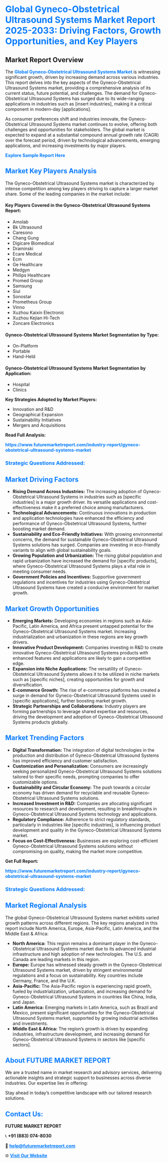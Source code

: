 <h1 style="color: #007BFF;">Global Gyneco-Obstetrical Ultrasound Systems Market Report 2025-2033: Driving Factors, Growth Opportunities, and Key Players</h1>

<section id="overview">
<h2>Market Report Overview</h2>
<p>The <a href="https://www.futuremarketreport.com/industry-report/gyneco-obstetrical-ultrasound-systems-market" style="color: #007BFF; text-decoration: none;"><strong>Global Gyneco-Obstetrical Ultrasound Systems Market</strong></a> is witnessing significant growth, driven by increasing demand across various industries. This report delves into the key aspects of the Gyneco-Obstetrical Ultrasound Systems market, providing a comprehensive analysis of its current status, future potential, and challenges. The demand for Gyneco-Obstetrical Ultrasound Systems has surged due to its wide-ranging applications in industries such as [insert industries], making it a critical component in modern-day [applications].</p>
<p>As consumer preferences shift and industries innovate, the Gyneco-Obstetrical Ultrasound Systems market continues to evolve, offering both challenges and opportunities for stakeholders. The global market is expected to expand at a substantial compound annual growth rate (CAGR) over the forecast period, driven by technological advancements, emerging applications, and increasing investments by major players.</p>
</section>

<section id="overview">
<p><a href="https://www.futuremarketreport.com/request-sample/reportId=55707" style="color: #007BFF; text-decoration: none;"><strong>Explore Sample Report Here</strong></a></p>
</section>

<section id="key-players">
<h2 style="color: #007BFF;">Market Key Players Analysis</h2>
<p>The Gyneco-Obstetrical Ultrasound Systems market is characterized by intense competition among key players striving to capture a larger market share. Some of the leading companies in the market include:</p>
<h4>Key Players Covered in the Gyneco-Obstetrical Ultrasound Systems Report:</h4>
<ul><li>Amolab</li><li>Bk Ultrasound</li><li>Caresono</li><li>Chang Gung</li><li>Digicare Biomedical</li><li>Draminski</li><li>Ecare Medical</li><li>Ecm</li><li>Ge Healthcare</li><li>Medgyn</li><li>Philips Healthcare</li><li>Promed Group</li><li>Samsung</li><li>Siui</li><li>Sonostar</li><li>Prometheus Group</li><li>Vinno</li><li>Xuzhou Kaixin Electronic</li><li>Xuzhou Kejian Hi-Tech</li><li>Zoncare Electronics</li></ul>
<h4>Gyneco-Obstetrical Ultrasound Systems Market Segmentation by Type:</h4>
<ul><li>On-Platform</li><li>Portable</li><li>Hand-Held</li></ul>

<h4>Gyneco-Obstetrical Ultrasound Systems Market Segmentation by Application:</h4>
<ul><li>Hospital</li><li>Clinics</li></ul>
<p><strong>Key Strategies Adopted by Market Players:</strong></p>
<ul>
<li>Innovation and R&D</li>
<li>Geographical Expansion</li>
<li>Sustainability Initiatives</li>
<li>Mergers and Acquisitions</li>
</ul>
</section>

<section>
<p><strong>Read Full Analysis: </strong></p><a href="https://www.futuremarketreport.com/industry-report/gyneco-obstetrical-ultrasound-systems-market" style="color: #007BFF; text-decoration: none;"><strong>https://www.futuremarketreport.com/industry-report/gyneco-obstetrical-ultrasound-systems-market</strong></a>
<h3 style="color: #007BFF;">Strategic Questions Addressed:</h3>
</section>

<section id="driving-factors">
<h2 style="color: #007BFF;">Market Driving Factors</h2>
<ul>
<li><strong>Rising Demand Across Industries:</strong> The increasing adoption of Gyneco-Obstetrical Ultrasound Systems in industries such as [specific industries] is a major growth driver. Its versatile applications and cost-effectiveness make it a preferred choice among manufacturers.</li>
<li><strong>Technological Advancements:</strong> Continuous innovations in production and application technologies have enhanced the efficiency and performance of Gyneco-Obstetrical Ultrasound Systems, further boosting market demand.</li>
<li><strong>Sustainability and Eco-Friendly Initiatives:</strong> With growing environmental concerns, the demand for sustainable Gyneco-Obstetrical Ultrasound Systems solutions has surged. Companies are investing in eco-friendly variants to align with global sustainability goals.</li>
<li><strong>Growing Population and Urbanization:</strong> The rising global population and rapid urbanization have increased the demand for [specific products], where Gyneco-Obstetrical Ultrasound Systems plays a vital role in meeting consumer needs.</li>
<li><strong>Government Policies and Incentives:</strong> Supportive government regulations and incentives for industries using Gyneco-Obstetrical Ultrasound Systems have created a conducive environment for market growth.</li>
</ul>
</section>

<section id="growth-opportunities">
<h2 style="color: #007BFF;">Market Growth Opportunities</h2>
<ul>
<li><strong>Emerging Markets:</strong> Developing economies in regions such as Asia-Pacific, Latin America, and Africa present untapped potential for the Gyneco-Obstetrical Ultrasound Systems market. Increasing industrialization and urbanization in these regions are key growth drivers.</li>
<li><strong>Innovative Product Development:</strong> Companies investing in R&D to create innovative Gyneco-Obstetrical Ultrasound Systems products with enhanced features and applications are likely to gain a competitive edge.</li>
<li><strong>Expansion into Niche Applications:</strong> The versatility of Gyneco-Obstetrical Ultrasound Systems allows it to be utilized in niche markets such as [specific niches], creating opportunities for growth and diversification.</li>
<li><strong>E-commerce Growth:</strong> The rise of e-commerce platforms has created a surge in demand for Gyneco-Obstetrical Ultrasound Systems used in [specific applications], further boosting market growth.</li>
<li><strong>Strategic Partnerships and Collaborations:</strong> Industry players are forming partnerships to leverage shared expertise and resources, driving the development and adoption of Gyneco-Obstetrical Ultrasound Systems products globally.</li>
</ul>
</section>

<section id="trending-factors">
<h2 style="color: #007BFF;">Market Trending Factors</h2>
<ul>
<li><strong>Digital Transformation:</strong> The integration of digital technologies in the production and distribution of Gyneco-Obstetrical Ultrasound Systems has improved efficiency and customer satisfaction.</li>
<li><strong>Customization and Personalization:</strong> Consumers are increasingly seeking personalized Gyneco-Obstetrical Ultrasound Systems solutions tailored to their specific needs, prompting companies to offer customizable options.</li>
<li><strong>Sustainability and Circular Economy:</strong> The push towards a circular economy has driven demand for recyclable and reusable Gyneco-Obstetrical Ultrasound Systems solutions.</li>
<li><strong>Increased Investment in R&D:</strong> Companies are allocating significant resources to research and development, resulting in breakthroughs in Gyneco-Obstetrical Ultrasound Systems technology and applications.</li>
<li><strong>Regulatory Compliance:</strong> Adherence to strict regulatory standards, particularly in industries like [specific industries], is influencing product development and quality in the Gyneco-Obstetrical Ultrasound Systems market.</li>
<li><strong>Focus on Cost-Effectiveness:</strong> Businesses are exploring cost-efficient Gyneco-Obstetrical Ultrasound Systems solutions without compromising on quality, making the market more competitive.</li>
</ul>
</section>

<section>
<p><strong>Get Full Report: </strong></p><a href="https://www.futuremarketreport.com/industry-report/gyneco-obstetrical-ultrasound-systems-market" style="color: #007BFF; text-decoration: none;"><strong>https://www.futuremarketreport.com/industry-report/gyneco-obstetrical-ultrasound-systems-market</strong></a>
<h3 style="color: #007BFF;">Strategic Questions Addressed:</h3>
</section>


<section id="regional-analysis">
<h2 style="color: #007BFF;">Market Regional Analysis</h2>
<p>The global Gyneco-Obstetrical Ultrasound Systems market exhibits varied growth patterns across different regions. The key regions analyzed in this report include North America, Europe, Asia-Pacific, Latin America, and the Middle East & Africa:</p>
<ul>
<li><strong>North America:</strong> This region remains a dominant player in the Gyneco-Obstetrical Ultrasound Systems market due to its advanced industrial infrastructure and high adoption of new technologies. The U.S. and Canada are leading markets in this region.</li>
<li><strong>Europe:</strong> Europe has witnessed steady growth in the Gyneco-Obstetrical Ultrasound Systems market, driven by stringent environmental regulations and a focus on sustainability. Key countries include Germany, France, and the U.K.</li>
<li><strong>Asia-Pacific:</strong> The Asia-Pacific region is experiencing rapid growth, fueled by industrialization, urbanization, and increasing demand for Gyneco-Obstetrical Ultrasound Systems in countries like China, India, and Japan.</li>
<li><strong>Latin America:</strong> Emerging markets in Latin America, such as Brazil and Mexico, present significant opportunities for the Gyneco-Obstetrical Ultrasound Systems market, supported by growing industrial activities and investments.</li>
<li><strong>Middle East & Africa:</strong> The region’s growth is driven by expanding industries, infrastructure development, and increasing demand for Gyneco-Obstetrical Ultrasound Systems in sectors like [specific sectors].</li>
</ul>
</section>

<footer>
<h2 style="color: #007BFF;">About FUTURE MARKET REPORT</h2>
<p>We are a trusted name in market research and advisory services, delivering actionable insights and strategic support to businesses across diverse industries. Our expertise lies in offering:</p>

<p>Stay ahead in today’s competitive landscape with our tailored research solutions.</p>

<h2 style="color: #007BFF;">Contact Us:</h2>
<p><strong>FUTURE MARKET REPORT</strong></p>
<p>📞 <strong>+91 (883) 074-8030</strong></p>
<p>📧 <strong><a href="mailto:help@futuremarketreport.com" style="color: #007BFF;">help@futuremarketreport.com</a></strong></p>
<p>🌐 <strong><a href="https://www.futuremarketreport.com/" style="color: #007BFF;">Visit Our Website</a></strong></p>
</footer>
